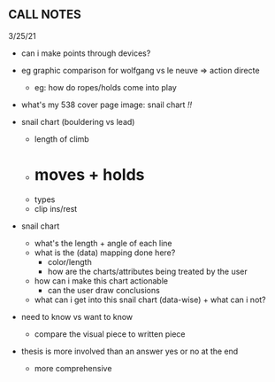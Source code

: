 ## CALL NOTES
3/25/21

- can i make points through devices?

- eg graphic comparison for wolfgang vs le neuve => action directe
    - eg: how do ropes/holds come into play

- what's my 538 cover page image: snail chart *!!*

- snail chart (bouldering vs lead)
    - length of climb
    - # moves + holds
    - types
    - clip ins/rest

- snail chart
    - what's the length + angle of each line
    - what is the (data) mapping done here?
        - color/length
        - how are the charts/attributes being treated by the user
    - how can i make this chart actionable
        - can the user draw conclusions
    - what can i get into this snail chart (data-wise) + what can i not?

- need to know vs want to know
    - compare the visual piece to written piece

- thesis is more involved than an answer yes or no at the end
    - more comprehensive